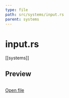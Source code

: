 ```yaml
---
type: file
path: src/systems/input.rs
parent: systems
---
```


# input.rs
[[systems]]

## Preview
```rs

```

[Open file](src/systems/input.rs)
